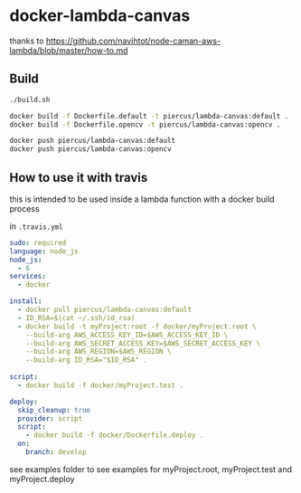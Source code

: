 # docker-lambda-canvas


thanks to https://github.com/navihtot/node-caman-aws-lambda/blob/master/how-to.md

## Build

```bash
./build.sh

docker build -f Dockerfile.default -t piercus/lambda-canvas:default .
docker build -f Dockerfile.opencv -t piercus/lambda-canvas:opencv .

docker push piercus/lambda-canvas:default
docker push piercus/lambda-canvas:opencv
```

## How to use it with travis

this is intended to be used inside a lambda function with a docker build process


in `.travis.yml`
```yml
sudo: required
language: node_js
node_js:
  - 6
services:
  - docker

install:
  - docker pull piercus/lambda-canvas:default
  - ID_RSA=$(cat ~/.ssh/id_rsa)
  - docker build -t myProject:root -f docker/myProject.root \
    --build-arg AWS_ACCESS_KEY_ID=$AWS_ACCESS_KEY_ID \
    --build-arg AWS_SECRET_ACCESS_KEY=$AWS_SECRET_ACCESS_KEY \
    --build-arg AWS_REGION=$AWS_REGION \
    --build-arg ID_RSA="$ID_RSA" .
  
script:
  - docker build -f docker/myProject.test .

deploy:
  skip_cleanup: true
  provider: script
  script:
    - docker build -f docker/Dockerfile.deploy .
  on:
    branch: develop
```

see examples folder to see examples for myProject.root, myProject.test and myProject.deploy